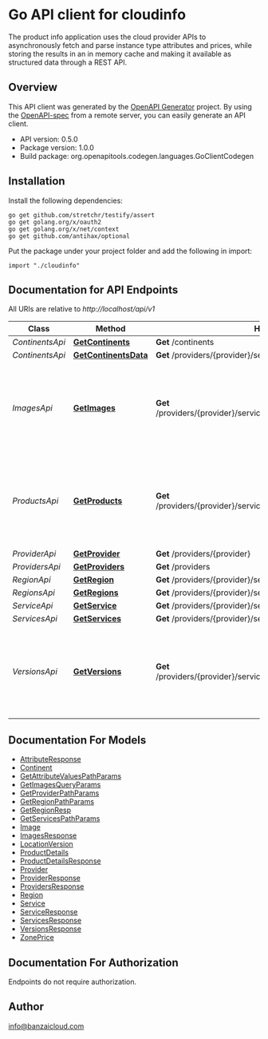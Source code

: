# Go API client for cloudinfo

The product info application uses the cloud provider APIs to asynchronously fetch and parse instance type attributes and prices, while storing the results in an in memory cache and making it available as structured data through a REST API.

## Overview
This API client was generated by the [OpenAPI Generator](https://openapi-generator.tech) project.  By using the [OpenAPI-spec](https://www.openapis.org/) from a remote server, you can easily generate an API client.

- API version: 0.5.0
- Package version: 1.0.0
- Build package: org.openapitools.codegen.languages.GoClientCodegen

## Installation

Install the following dependencies:
```
go get github.com/stretchr/testify/assert
go get golang.org/x/oauth2
go get golang.org/x/net/context
go get github.com/antihax/optional
```

Put the package under your project folder and add the following in import:
```golang
import "./cloudinfo"
```

## Documentation for API Endpoints

All URIs are relative to *http://localhost/api/v1*

Class | Method | HTTP request | Description
------------ | ------------- | ------------- | -------------
*ContinentsApi* | [**GetContinents**](docs/ContinentsApi.md#getcontinents) | **Get** /continents | 
*ContinentsApi* | [**GetContinentsData**](docs/ContinentsApi.md#getcontinentsdata) | **Get** /providers/{provider}/services/{service}/continents | 
*ImagesApi* | [**GetImages**](docs/ImagesApi.md#getimages) | **Get** /providers/{provider}/services/{service}/regions/{region}/images | Provides a list of available images on a given provider in a specific region for a service.
*ProductsApi* | [**GetProducts**](docs/ProductsApi.md#getproducts) | **Get** /providers/{provider}/services/{service}/regions/{region}/products | Provides a list of available machine types on a given provider in a specific region.
*ProviderApi* | [**GetProvider**](docs/ProviderApi.md#getprovider) | **Get** /providers/{provider} | 
*ProvidersApi* | [**GetProviders**](docs/ProvidersApi.md#getproviders) | **Get** /providers | 
*RegionApi* | [**GetRegion**](docs/RegionApi.md#getregion) | **Get** /providers/{provider}/services/{service}/regions/{region} | 
*RegionsApi* | [**GetRegions**](docs/RegionsApi.md#getregions) | **Get** /providers/{provider}/services/{service}/regions | 
*ServiceApi* | [**GetService**](docs/ServiceApi.md#getservice) | **Get** /providers/{provider}/services/{service} | 
*ServicesApi* | [**GetServices**](docs/ServicesApi.md#getservices) | **Get** /providers/{provider}/services | 
*VersionsApi* | [**GetVersions**](docs/VersionsApi.md#getversions) | **Get** /providers/{provider}/services/{service}/regions/{region}/versions | Provides a list of available versions on a given provider in a specific region for a service.


## Documentation For Models

 - [AttributeResponse](docs/AttributeResponse.md)
 - [Continent](docs/Continent.md)
 - [GetAttributeValuesPathParams](docs/GetAttributeValuesPathParams.md)
 - [GetImagesQueryParams](docs/GetImagesQueryParams.md)
 - [GetProviderPathParams](docs/GetProviderPathParams.md)
 - [GetRegionPathParams](docs/GetRegionPathParams.md)
 - [GetRegionResp](docs/GetRegionResp.md)
 - [GetServicesPathParams](docs/GetServicesPathParams.md)
 - [Image](docs/Image.md)
 - [ImagesResponse](docs/ImagesResponse.md)
 - [LocationVersion](docs/LocationVersion.md)
 - [ProductDetails](docs/ProductDetails.md)
 - [ProductDetailsResponse](docs/ProductDetailsResponse.md)
 - [Provider](docs/Provider.md)
 - [ProviderResponse](docs/ProviderResponse.md)
 - [ProvidersResponse](docs/ProvidersResponse.md)
 - [Region](docs/Region.md)
 - [Service](docs/Service.md)
 - [ServiceResponse](docs/ServiceResponse.md)
 - [ServicesResponse](docs/ServicesResponse.md)
 - [VersionsResponse](docs/VersionsResponse.md)
 - [ZonePrice](docs/ZonePrice.md)


## Documentation For Authorization
 Endpoints do not require authorization.


## Author

info@banzaicloud.com

